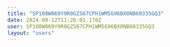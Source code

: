 ```yaml
---
title: "SP108W069Y9R0GZS67CPH1WM5G96BX0NB60335GQ3"
date: 2024-09-12T11:26:01.170Z
user: SP108W069Y9R0GZS67CPH1WM5G96BX0NB60335GQ3
layout: "users"
---
```

    